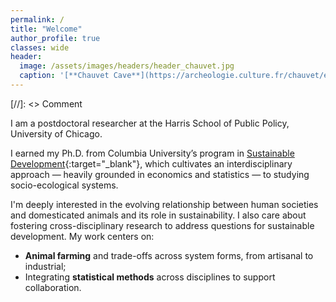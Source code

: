 ```yaml
---
permalink: /
title: "Welcome"
author_profile: true
classes: wide
header:
  image: /assets/images/headers/header_chauvet.jpg
  caption: '[**Chauvet Cave**](https://archeologie.culture.fr/chauvet/en/symbolic-expressions){:target="_blank"} (~ 34,000 BP)'
---
```


[//]: <> Comment

I am a postdoctoral researcher at the Harris School of Public Policy, University of Chicago.

I earned my Ph.D. from Columbia University’s program in [Sustainable Development](https://www.sipa.columbia.edu/academics/programs/phd-sustainable-development){:target="_blank"}, which cultivates an interdisciplinary approach — heavily grounded in economics and statistics — to studying socio-ecological systems.

I'm deeply interested in the evolving relationship between human societies and domesticated animals and its role in sustainability. I also care about fostering cross-disciplinary research to address questions for sustainable development. My work centers on:

  - **Animal farming** and trade-offs across system forms, from artisanal to industrial;
  - Integrating **statistical methods** across disciplines to support collaboration.


